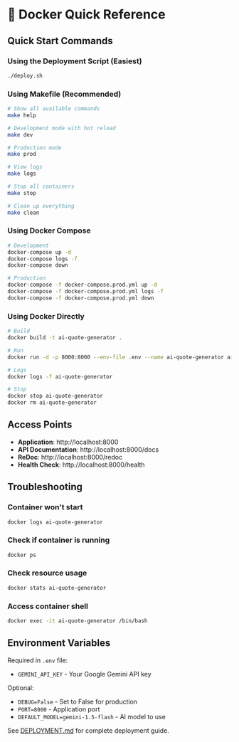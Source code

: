 # 🐳 Docker Quick Reference

## Quick Start Commands

### Using the Deployment Script (Easiest)
```bash
./deploy.sh
```

### Using Makefile (Recommended)
```bash
# Show all available commands
make help

# Development mode with hot reload
make dev

# Production mode
make prod

# View logs
make logs

# Stop all containers
make stop

# Clean up everything
make clean
```

### Using Docker Compose
```bash
# Development
docker-compose up -d
docker-compose logs -f
docker-compose down

# Production
docker-compose -f docker-compose.prod.yml up -d
docker-compose -f docker-compose.prod.yml logs -f
docker-compose -f docker-compose.prod.yml down
```

### Using Docker Directly
```bash
# Build
docker build -t ai-quote-generator .

# Run
docker run -d -p 8000:8000 --env-file .env --name ai-quote-generator ai-quote-generator

# Logs
docker logs -f ai-quote-generator

# Stop
docker stop ai-quote-generator
docker rm ai-quote-generator
```

## Access Points

- **Application**: http://localhost:8000
- **API Documentation**: http://localhost:8000/docs
- **ReDoc**: http://localhost:8000/redoc
- **Health Check**: http://localhost:8000/health

## Troubleshooting

### Container won't start
```bash
docker logs ai-quote-generator
```

### Check if container is running
```bash
docker ps
```

### Check resource usage
```bash
docker stats ai-quote-generator
```

### Access container shell
```bash
docker exec -it ai-quote-generator /bin/bash
```

## Environment Variables

Required in `.env` file:
- `GEMINI_API_KEY` - Your Google Gemini API key

Optional:
- `DEBUG=False` - Set to False for production
- `PORT=8000` - Application port
- `DEFAULT_MODEL=gemini-1.5-flash` - AI model to use

See [DEPLOYMENT.md](DEPLOYMENT.md) for complete deployment guide.
